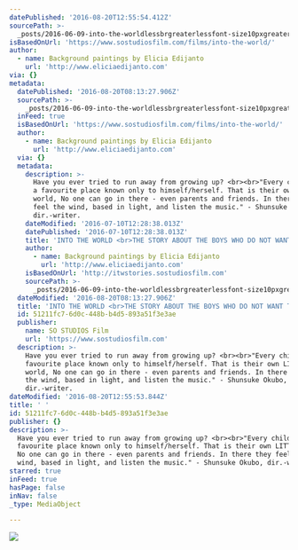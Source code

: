 ```yaml
---
datePublished: '2016-08-20T12:55:54.412Z'
sourcePath: >-
  _posts/2016-06-09-into-the-worldlessbrgreaterlessfont-size10pxgreaterthe-story-about-the-boys.md
isBasedOnUrl: 'https://www.sostudiosfilm.com/films/into-the-world/'
author:
  - name: Background paintings by Elicia Edijanto
    url: 'http://www.eliciaedijanto.com'
via: {}
metadata:
  datePublished: '2016-08-20T08:13:27.906Z'
  sourcePath: >-
    _posts/2016-06-09-into-the-worldlessbrgreaterlessfont-size10pxgreaterthe-story-about-the-boys.md
  inFeed: true
  isBasedOnUrl: 'https://www.sostudiosfilm.com/films/into-the-world/'
  author:
    - name: Background paintings by Elicia Edijanto
      url: 'http://www.eliciaedijanto.com'
  via: {}
  metadata:
    description: >-
      Have you ever tried to run away from growing up? <br><br>"Every child has
      a favourite place known only to himself/herself. That is their own LITTLE
      world, No one can go in there - even parents and friends. In there they
      feel the wind, based in light, and listen the music." - Shunsuke Okubo,
      dir.-writer.
    dateModified: '2016-07-10T12:28:38.013Z'
    datePublished: '2016-07-10T12:28:38.013Z'
    title: 'INTO THE WORLD <br>THE STORY ABOUT THE BOYS WHO DO NOT WANT TO GROW UP. '
    author:
      - name: Background paintings by Elicia Edijanto
        url: 'http://www.eliciaedijanto.com'
    isBasedOnUrl: 'http://itwstories.sostudiosfilm.com'
    sourcePath: >-
      _posts/2016-06-09-into-the-worldlessbrgreaterlessfont-size10pxgreaterthe-story-about-the-boys.md
  dateModified: '2016-08-20T08:13:27.906Z'
  title: 'INTO THE WORLD <br>THE STORY ABOUT THE BOYS WHO DO NOT WANT TO GROW UP. '
  id: 51211fc7-6d0c-448b-b4d5-893a51f3e3ae
  publisher:
    name: SO STUDIOS Film
    url: 'https://www.sostudiosfilm.com'
  description: >-
    Have you ever tried to run away from growing up? <br><br>"Every child has a
    favourite place known only to himself/herself. That is their own LITTLE
    world, No one can go in there - even parents and friends. In there they feel
    the wind, based in light, and listen the music." - Shunsuke Okubo,
    dir.-writer.
dateModified: '2016-08-20T12:55:53.844Z'
title: ' '
id: 51211fc7-6d0c-448b-b4d5-893a51f3e3ae
publisher: {}
description: >-
  Have you ever tried to run away from growing up? <br><br>"Every child has a
  favourite place known only to himself/herself. That is their own LITTLE world,
  No one can go in there - even parents and friends. In there they feel the
  wind, based in light, and listen the music." - Shunsuke Okubo, dir.-writer.
starred: true
inFeed: true
hasPage: false
inNav: false
_type: MediaObject

---
```

![  ](https://the-grid-user-content.s3-us-west-2.amazonaws.com/99db2d44-9164-425a-a20b-11d3e93e8d11.jpg)